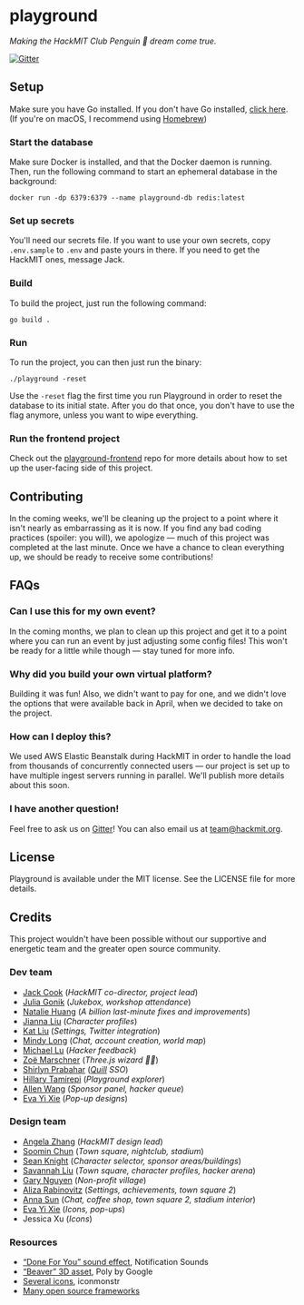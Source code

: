 # playground

_Making the HackMIT Club Penguin 🐧 dream come true._

[![Gitter](https://badges.gitter.im/HackMIT/playground.svg)](https://gitter.im/HackMIT/playground?utm_source=badge&utm_medium=badge&utm_campaign=pr-badge)

## Setup

Make sure you have Go installed. If you don't have Go installed, [click here](https://golang.org/doc/install). (If you're on macOS, I recommend using [Homebrew](https://brew.sh))

### Start the database

Make sure Docker is installed, and that the Docker daemon is running. Then, run the following command to start an ephemeral database in the background:

```
docker run -dp 6379:6379 --name playground-db redis:latest
```

### Set up secrets

You'll need our secrets file. If you want to use your own secrets, copy `.env.sample` to `.env` and paste yours in there. If you need to get the HackMIT ones, message Jack.

### Build

To build the project, just run the following command:

```
go build .
```

### Run

To run the project, you can then just run the binary:

```
./playground -reset
```

Use the `-reset` flag the first time you run Playground in order to reset the database to its initial state. After you do that once, you don't have to use the flag anymore, unless you want to wipe everything.

### Run the frontend project

Check out the [playground-frontend](https://github.com/hackmit/playground-frontend) repo for more details about how to set up the user-facing side of this project.

## Contributing

In the coming weeks, we'll be cleaning up the project to a point where it isn't nearly as embarrassing as it is now. If you find any bad coding practices (spoiler: you will), we apologize — much of this project was completed at the last minute. Once we have a chance to clean everything up, we should be ready to receive some contributions!

## FAQs

### Can I use this for my own event?

In the coming months, we plan to clean up this project and get it to a point where you can run an event by just adjusting some config files! This won't be ready for a little while though — stay tuned for more info.

### Why did you build your own virtual platform?

Building it was fun! Also, we didn't want to pay for one, and we didn't love the options that were available back in April, when we decided to take on the project.

### How can I deploy this?

We used AWS Elastic Beanstalk during HackMIT in order to handle the load from thousands of concurrently connected users — our project is set up to have multiple ingest servers running in parallel. We'll publish more details about this soon.

### I have another question!

Feel free to ask us on [Gitter](https://gitter.im/HackMIT/playground)! You can also email us at team@hackmit.org.

## License

Playground is available under the MIT license. See the LICENSE file for more details.

## Credits

This project wouldn't have been possible without our supportive and energetic team and the greater open source community.

### Dev team

- [Jack Cook](https://jackcook.com) (_HackMIT co-director, project lead_)
- [Julia Gonik](https://linkedin.com/in/julia-gonik-44813917a) (_Jukebox, workshop attendance_)
- [Natalie Huang](https://linkedin.com/in/natalie-huang-09bba6178) (_A billion last-minute fixes and improvements_)
- [Jianna Liu](https://linkedin.com/in/jianna-liu-90747413b) (_Character profiles_)
- [Kat Liu](https://linkedin.com/in/kaxili) (_Settings, Twitter integration_)
- [Mindy Long](https://mlong93.github.io) (_Chat, account creation, world map_)
- [Michael Lu](https://linkedin.com/in/michael-lee-lu) (_Hacker feedback_)
- [Zoë Marschner](http://zoemarschner.com) (_Three.js wizard 🧙‍♀️_)
- [Shirlyn Prabahar](https://github.com/pshirlyn) (_[Quill](https://github.com/techx/quill) SSO_)
- [Hillary Tamirepi](https://linkedin.com/in/hillary-tamirepi-937660175) (_Playground explorer_)
- [Allen Wang](http://web.mit.edu/awang23/www/) (_Sponsor panel, hacker queue_)
- [Eva Yi Xie](https://linkedin.com/in/eva-yi-xie1128) (_Pop-up designs_)

### Design team

- [Angela Zhang](https://www.linkedin.com/in/awzhang) (_HackMIT design lead_)
- [Soomin Chun](https://linkedin.com/in/soomin-chun-95889b173) (_Town square, nightclub, stadium_)
- [Sean Knight](https://knightsean00.github.io) (_Character selector, sponsor areas/buildings_)
- [Savannah Liu](https://linkedin.com/in/savannah-liu-291674197) (_Town square, character profiles, hacker arena_)
- [Gary Nguyen](https://linkedin.com/in/gary-nguyen-mit) (_Non-profit village_)
- [Aliza Rabinovitz](https://linkedin.com/in/alizarabinovitz) (_Settings, achievements, town square 2_)
- [Anna Sun](https://linkedin.com/in/annasun19) (_Chat, coffee shop, town square 2, stadium interior_)
- [Eva Yi Xie](https://linkedin.com/in/eva-yi-xie1128) (_Icons, pop-ups_)
- Jessica Xu (_Icons_)

### Resources

- [“Done For You” sound effect](https://notificationsounds.com/notification-sounds/done-for-you-612), Notification Sounds
- [“Beaver” 3D asset](https://poly.google.com/view/fwtA7VLrXPr), Poly by Google
- [Several icons](http://iconmonstr.com), iconmonstr
- [Many open source frameworks](https://github.com/hackmit/playground/blob/master/go.mod)
